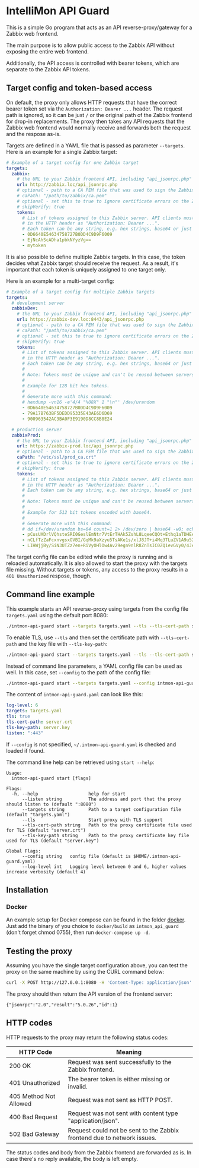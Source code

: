 # IntelliMon API Guard

This is a simple Go program that acts as an API reverse-proxy/gateway for a Zabbix web frontend.

The main purpose is to allow public access to the Zabbix API without exposing the entire web frontend.

Additionally, the API access is controlled with bearer tokens, which are separate to the Zabbix API tokens.

## Target config and token-based access

On default, the proxy only allows HTTP requests that have the correct bearer token set via the `Authorization: Bearer ...` header. The request path is ignored, so it can be just `/` or the original path of the Zabbix frontend for drop-in replacements. The proxy then takes any API requests that the Zabbix web frontend would normally receive and forwards both the request and the respose as-is.

Targets are defined in a YAML file that is passed as parameter `--targets`. Here is an example for a single Zabbix target:

```yaml
# Example of a target config for one Zabbix target
targets:
  zabbix:
    # the URL to your Zabbix frontend API, including "api_jsonrpc.php"
    url: http://zabbix.loc/api_jsonrpc.php
    # optional - path to a CA PEM file that was used to sign the Zabbix frontend's certificate
    # caPath: "/path/to/zabbix/ca.pem"
    # optional - set this to true to ignore certificate errors on the Zabbix frontend entirely
    # skipVerify: true
    tokens:
      # List of tokens assigned to this Zabbix server. API clients must include one of these
      # in the HTTP header as "Authorization: Bearer ...".
      # Each token can be any string, e.g. hex strings, base64 or just some text.
      - 0D6640E54634758727B0DD4C9D9F6009
      - EjNcAhScADha1pbkNYyzVg==
      - mytoken
```

It is also possible to define multiple Zabbix targets. In this case, the token decides what Zabbix target should receive the request. As a result, it's important that each token is uniquely assigned to one target only.

Here is an example for a multi-target config:

```yaml
# Example of a target config for multiple Zabbix targets
targets:
  # development server
  zabbixDev:
    # the URL to your Zabbix frontend API, including "api_jsonrpc.php"
    url: https://zabbix-dev.loc:8443/api_jsonrpc.php
    # optional - path to a CA PEM file that was used to sign the Zabbix frontend's certificate
    # caPath: "/path/to/zabbix/ca.pem"
    # optional - set this to true to ignore certificate errors on the Zabbix frontend entirely
    # skipVerify: true
    tokens:
      # List of tokens assigned to this Zabbix server. API clients must include one of these
      # in the HTTP header as "Authorization: Bearer ...".
      # Each token can be any string, e.g. hex strings, base64 or just some text.
      #
      # Note: Tokens must be unique and can't be reused between servers!
      #
      # Example for 128 bit hex tokens.
      #
      # Generate more with this command:
      # hexdump -vn16 -e'4/4 "%08X" 1 "\n"' /dev/urandom
      - 0D6640E54634758727B0DD4C9D9F6009
      - 79A17B763BF5DEDD95335E43AE6D6D69
      - 900963542AC3BA0F3E9190D8CC8B8E24

  # production server
  zabbixProd:
    # the URL to your Zabbix frontend API, including "api_jsonrpc.php"
    url: https://zabbix-prod.loc/api_jsonrpc.php
    # optional - path to a CA PEM file that was used to sign the Zabbix frontend's certificate
    caPath: "/etc/ssl/prod_ca.crt"
    # optional - set this to true to ignore certificate errors on the Zabbix frontend entirely
    # skipVerify: true
    tokens:
      # List of tokens assigned to this Zabbix server. API clients must include one of these
      # in the HTTP header as "Authorization: Bearer ...".
      # Each token can be any string, e.g. hex strings, base64 or just some text.
      #
      # Note: Tokens must be unique and can't be reused between servers!
      #
      # Example for 512 bit tokens encoded with base64.
      #
      # Generate more with this command:
      # dd if=/dev/urandom bs=64 count=1 2> /dev/zero | base64 -w0; echo
      - pCusUADrlVQhsteSRI0GeslEmNtr7VtErTHAk5ZshL8LqeeCQOt+Ethq1aTDHEe50xjAHrNTKmLpNKwd9Zg6GQ==
      - nCLfTzZaFcxnvgsxOVBI/GqMk9aXzyu5TsAKe1s/xlJ8JT+i4Mq3TLuZV1A9u52JzUuACr75DZoblu9U+b0krg==
      - LIHWjjBy/SiN3UTZz7en+RiVyOHlOw4Av29egn9nlR8ZnTsIC0ZQ1evGVy0/4JeEk69cyWNkvRmzjKqc3xIoWw==

```

The target config file can be edited while the proxy is running and is reloaded automatically. It is also allowed to start the proxy with the targets file missing. Without targets or tokens, any access to the proxy results in a `401 Unauthorized` respose, though.

## Command line example

This example starts an API reverse-proxy using targets from the config file `targets.yaml` using the default port 8080:

```bash
./intmon-api-guard start --targets targets.yaml --tls --tls-cert-path server.crt --tls-key-path server.key
```

To enable TLS, use `--tls` and then set the certificate path with `--tls-cert-path` and the key file with `--tls-key-path`:


```bash
./intmon-api-guard start --targets targets.yaml --tls --tls-cert-path server.crt --tls-key-path server.key --listen ":443"
```

Instead of command line parameters, a YAML config file can be used as well. In this case, set `--config` to the path of the config file:

```bash
./intmon-api-guard start --targets targets.yaml --config intmon-api-guard.yaml
```

The content of `intmon-api-guard.yaml` can look like this:
```yaml
log-level: 6
targets: targets.yaml
tls: true
tls-cert-path: server.crt
tls-key-path: server.key 
listen: ":443"
```

If `--config` is not specified, `~/.intmon-api-guard.yaml` is checked and loaded if found.

The command line help can be retrieved using `start --help`:

```
Usage:
  intmon-api-guard start [flags]

Flags:
  -h, --help                   help for start
      --listen string          The address and port that the proxy should listen to (default ":8080")
      --targets string         Path to a target configuration file (default "targets.yaml")
      --tls                    Start proxy with TLS support
      --tls-cert-path string   Path to the proxy certificate file used for TLS (default "server.crt")
      --tls-key-path string    Path to the proxy certificate key file used for TLS (default "server.key")

Global Flags:
      --config string   config file (default is $HOME/.intmon-api-guard.yaml)
      --log-level int   Logging level between 0 and 6, higher values increase verbosity (default 4)
```

## Installation

### Docker

An example setup for Docker compose can be found in the folder [docker](./docker). Just add the binary of you choice to `docker/build` as `intmon_api_guard` (don't forget chmod 0755), then run `docker-compose up -d`.

## Testing the proxy

Assuming you have the single target configuration above, you can test the proxy on the same machine by using the CURL command below:

```bash
curl -X POST http://127.0.0.1:8080 -H 'Content-Type: application/json' -H 'Authorization: Bearer mytoken' -d '{"jsonrpc":"2.0","method":"apiinfo.version","params":{},"id":1}'
```

The proxy should then return the API version of the frontend server:

```
{"jsonrpc":"2.0","result":"5.0.26","id":1}
```

## HTTP codes

HTTP requests to the proxy may return the following status codes:

| HTTP Code              | Meaning                                                                   |
| ---------------------- | ------------------------------------------------------------------------- |
| 200 OK                 | Request was sent successfully to the Zabbix frontend.                     |
| 401 Unauthorized       | The bearer token is either missing or invalid.                            |
| 405 Method Not Allowed | Request was not sent as HTTP POST.                                        |
| 400 Bad Request        | Request was not sent with content type "application/json".                |
| 502 Bad Gateway        | Request could not be sent to the Zabbix frontend due to network issues.   |

The status codes and body from the Zabbix frontend are forwarded as is. In case there's no reply available, the body is left empty.

